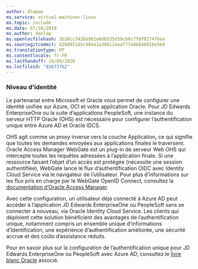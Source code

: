 ```yaml
---
author: dlepow
ms.service: virtual-machines-linux
ms.topic: include
ms.date: 07/10/2019
ms.author: danlep
ms.openlocfilehash: 2b28cc742bb981e0db535d39cb0c7fbf027470ea
ms.sourcegitcommit: 829d951d5c90442a38012daaf77e86046018e5b9
ms.translationtype: HT
ms.contentlocale: fr-FR
ms.lasthandoff: 10/09/2020
ms.locfileid: "83673762"
---
```

### <a name="identity-tier"></a>Niveau d'identité 

Le partenariat entre Microsoft et Oracle vous permet de configurer une identité unifiée sur Azure, OCI et votre application Oracle. Pour JD Edwards EnterpriseOne ou la suite d’applications PeopleSoft, une instance du serveur HTTP Oracle (OHS) est nécessaire pour configurer l’authentification unique entre Azure AD et Oracle IDCS.

OHS agit comme un proxy inverse vers la couche Application, ce qui signifie que toutes les demandes envoyées aux applications finales le traversent. Oracle Access Manager WebGate est un plug-in de serveur Web OHS qui intercepte toutes les requêtes adressées à l’application finale. Si une ressource faisant l’objet d’un accès est protégée (nécessite une session authentifiée), WebGate lance le flux d’authentification OIDC avec Identity Cloud Service via le navigateur de l’utilisateur. Pour plus d’informations sur les flux pris en charge par le WebGate OpenID Connect, consultez la [documentation d’Oracle Access Manager](https://docs.oracle.com/cd/E52734_01/oam/AIAAG/GUID-1E927D1B-FB83-425B-8768-85DB441821A4.htm#AIAAG7327).

Avec cette configuration, un utilisateur déjà connecté à Azure AD peut accéder à l’application JD Edwards EnterpriseOne ou PeopleSoft sans se connecter à nouveau, via Oracle Identity Cloud Service. Les clients qui déploient cette solution bénéficient des avantages de l’authentification unique, notamment compris un ensemble unique d’informations d’identification, une expérience d’authentification améliorée, une sécurité accrue et des coûts d’assistance réduits.

Pour en savoir plus sur la configuration de l’authentification unique pour JD Edwards EnterpriseOne ou PeopleSoft avec Azure AD, consultez le [livre blanc Oracle](https://cloud.oracle.com/iaas/whitepapers/deploy_peoplesoft_jdedwards_across_oci_azure.pdf) associé.